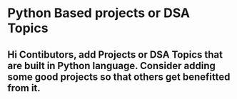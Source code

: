 # Python Based projects or DSA Topics


## Hi Contibutors, add Projects or DSA Topics that are built in Python language. Consider adding some good projects so that others get benefitted from it.
